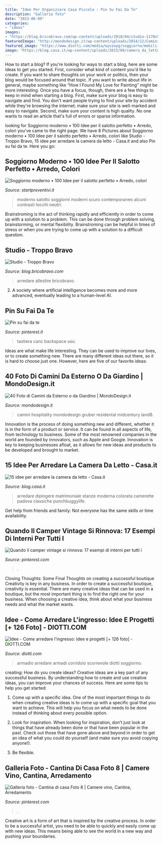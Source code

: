 ```yaml
---
title: "Idee Per Organizzare Casa Piccola : Pin Su Fai Da Te"
description: "Galleria foto"
date: "2023-06-09"
categories:
- "ideas"
images:
- "https://blog.bricobravo.com/wp-content/uploads/2018/04/studio-1170x560.jpg"
featuredImage: "http://mondodesign.it/wp-content/uploads/2014/12/Camini-da-Esterno-25.jpg"
featured_image: "https://www.diotti.com/media/wysiwyg/soggiorno/mobili-per-ingresso/ingresso-armadio-scorrevole-poco-profondo-midley.jpg"
image: "https://blog.casa.it/wp-content/uploads/2015/09/camera_da_letto7.jpg"
---
```



How to start a blog?
If you're looking for ways to start a blog, here are some ideas to get you started. First, consider what kind of content you'd like to create. If you want to share thoughts on your work or politics, then your blog would be focused around that topic. If you want to write about life in general, maybe something like “How I Found My Love for Painting” might be more interesting. Once you have a focus, though, there are a few things to keep in mind when starting a blog. First, make sure your blog is easy to navigate and find. You don't want people trying to find your site by accident while they're browsing the internet; make sure your site is well-marked and easy to navigate. Second, make sure your content is high quality. No one wants to read an article that's full of errors or sparse information.

	

		
looking for Soggiorno moderno • 100 Idee per il salotto perfetto • Arredo, colori you've came to the right page. We have 8 Pictures about Soggiorno moderno • 100 Idee per il salotto perfetto • Arredo, colori like Studio - Troppo Bravo, 15 idee per arredare la camera da letto - Casa.it and also Pin su fai da te. Here you go:
		
    
## Soggiorno Moderno • 100 Idee Per Il Salotto Perfetto • Arredo, Colori

<img loading=lazy src="http://www.startpreventivi.it/wordpress/wp-content/themes/Avada-Child-Theme/images/Blog/Soggiorno/idee-soggiorno-moderno-arredo-soggiorni-moderni/53-soggiorno-moderno.jpg" onerror="this.onerror=null;this.src='https://tse4.mm.bing.net/th?id=OIP.BUORR2GPCFTDB95adxvGjQHaE8&amp;pid=15.1';" alt="Soggiorno moderno • 100 Idee per il salotto perfetto • Arredo, colori">

_Source: startpreventivi.it_

>moderno salotto soggiorni moderni scuro contemporaneo alcuni contrasti tocchi neutri. 

	

Brainstroming is the act of thinking rapidly and efficiently in order to come up with a solution to a problem. This can be done through problem solving, brainstorming, or mental flexibility. Brainstroming can be helpful in times of stress or when you are trying to come up with a solution to a difficult question.

    
## Studio - Troppo Bravo

<img loading=lazy src="https://blog.bricobravo.com/wp-content/uploads/2018/04/studio-1170x560.jpg" onerror="this.onerror=null;this.src='https://tse1.mm.bing.net/th?id=OIP.ohTnsiPZJf3DBDBKAo6rRgHaDi&amp;pid=15.1';" alt="Studio - Troppo Bravo">

_Source: blog.bricobravo.com_

>arredare allestire bricobravo. 

	

2. A society where artificial intelligence becomes more and more advanced, eventually leading to a human-level AI. 

    
## Pin Su Fai Da Te

<img loading=lazy src="https://i.pinimg.com/736x/80/b9/af/80b9af7b358e9d0a2a8ced4e1dd18383--yahoo-italia.jpg" onerror="this.onerror=null;this.src='https://tse3.mm.bing.net/th?id=OIP.00TqNaxEoG8zgxT9socfFQGOCc&amp;pid=15.1';" alt="Pin su fai da te">

_Source: pinterest.it_

>tastiera canc backspace uso. 

	

Ideas are what make life interesting. They can be used to improve our lives, or to create something new. There are many different ideas out there, so it is hard to choose just one. However, here are five of our favorite ideas: 

    
## 40 Foto Di Camini Da Esterno O Da Giardino | MondoDesign.it

<img loading=lazy src="http://mondodesign.it/wp-content/uploads/2014/12/Camini-da-Esterno-25.jpg" onerror="this.onerror=null;this.src='https://tse4.mm.bing.net/th?id=OIP.e5dshbqkMIVsZIhr0WGTegHaE6&amp;pid=15.1';" alt="40 Foto di Camini da Esterno o da Giardino | MondoDesign.it">

_Source: mondodesign.it_

>camini hospitality mondodesign gruber residental midcentury land8. 

	

Innovation is the process of doing something new and different, whether it is in the form of a product or service. It can be found in all aspects of life, from technology to business. Some of the most renowned companies in the world are founded by innovators, such as Apple and Google. Innovation is key to keeping businesses afloat, as it allows for new ideas and products to be developed and brought to market.

    
## 15 Idee Per Arredare La Camera Da Letto - Casa.it

<img loading=lazy src="https://blog.casa.it/wp-content/uploads/2015/09/camera_da_letto7.jpg" onerror="this.onerror=null;this.src='https://tse3.mm.bing.net/th?id=OIP.j8t1FLkU2QHhOvIh0Fcv4AHaFj&amp;pid=15.1';" alt="15 idee per arredare la camera da letto - Casa.it">

_Source: blog.casa.it_

>arredare dipingere matrimoniale stanze moderna colorata camerette padova classiche punchbuggylife. 

	

Get help from friends and family: Not everyone has the same skills or time availability.

    
## Quando Il Camper Vintage Si Rinnova: 17 Esempi Di Interni Per Tutti I

<img loading=lazy src="https://i.pinimg.com/736x/ce/3b/3d/ce3b3dfeb4fed47b977bac819b4a56c8.jpg" onerror="this.onerror=null;this.src='https://tse4.mm.bing.net/th?id=OIP.B9PlcRXeK0P8XNltPLJOhQHaLH&amp;pid=15.1';" alt="Quando il camper vintage si rinnova: 17 esempi di interni per tutti i">

_Source: pinterest.com_

>. 

	

Closing Thoughts: Some Final Thoughts on creating a successful boutique
Creativity is key in any business. In order to create a successful boutique, creativity is essential. There are many creative ideas that can be used in a boutique, but the most important thing is to find the right one for your business. When choosing a creative idea, think about what your business needs and what the market wants.

    
## Idee - Come Arredare L&#039;ingresso: Idee E Progetti [+ 126 Foto] - DIOTTI.COM

<img loading=lazy src="https://www.diotti.com/media/wysiwyg/soggiorno/mobili-per-ingresso/ingresso-armadio-scorrevole-poco-profondo-midley.jpg" onerror="this.onerror=null;this.src='https://tse3.mm.bing.net/th?id=OIP.f8cjca5tbFbeTPLte9MycgHaHa&amp;pid=15.1';" alt="Idee - Come arredare l&#039;ingresso: idee e progetti [+ 126 foto] - DIOTTI.COM">

_Source: diotti.com_

>armadio arredare armadi corridoio scorrevole diotti soggiorno. 

	

creating: How do you create ideas?
Creative ideas are a key part of any successful business. By understanding how to create and use creative ideas, you can improve your chances of success. Here are some tips to help you get started:
1. Come up with a specific idea. One of the most important things to do when creating creative ideas is to come up with a specific goal that you want to achieve. This will help you focus on what needs to be done instead of thinking about every possible option.

2. Look for inspiration. When looking for inspiration, don’t just look at things that have already been done or that have been popular in the past. Check out those that have gone above and beyond in order to get an idea of what you could do yourself (and make sure you avoid copying anyone!).

3. Be flexible.

    
## Galleria Foto - Cantina Di Casa Foto 8 | Camere Vino, Cantina, Arredamento

<img loading=lazy src="https://i.pinimg.com/736x/e8/17/83/e81783f15fc903f766d0965648dbfa64.jpg" onerror="this.onerror=null;this.src='https://tse3.mm.bing.net/th?id=OIP.y_-RovVxmmMxOGg4S2tUgwHaE8&amp;pid=15.1';" alt="Galleria foto - Cantina di casa Foto 8 | Camere vino, Cantina, Arredamento">

_Source: pinterest.com_

>. 

	

Creative art is a form of art that is inspired by the creative process. In order to be a successful artist, you need to be able to quickly and easily come up with new ideas. This means being able to see the world in a new way and pushing your boundaries.

